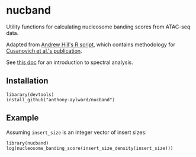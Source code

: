 # nucband
Utility functions for calculating nucleosome banding scores from ATAC-seq data.

Adapted from [Andrew Hill's R script](https://github.com/shendurelab/mouse-atac/blob/master/banding_scores/calculate_nucleosome_banding_scores.R), which contains methodology for [Cusanovich et al.'s publication](https://www.cell.com/cell/fulltext/S0092-8674(18)30855-9).

See [this doc](https://ms.mcmaster.ca/~bolker/eeid/2010/Ecology/Spectral.pdf) for an introduction to spectral analysis.

## Installation

```
libarary(devtools)
install_github("anthony-aylward/nucband")
```

## Example

Assuming `insert_size` is an integer vector of insert sizes:

```
library(nucband)
log(nucleosome_banding_score(insert_size_density(insert_size)))
```
